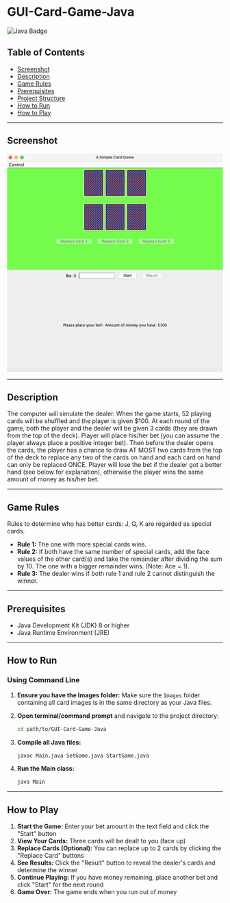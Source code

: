 # GUI-Card-Game-Java


![Java Badge](https://img.shields.io/badge/Java-ED8B00?style=for-the-badge&logo=openjdk&logoColor=white)

## Table of Contents

- [Screenshot](#screenshot)
- [Description](#description)
- [Game Rules](#game-rules)
- [Prerequisites](#prerequisites)
- [Project Structure](#project-structure)
- [How to Run](#how-to-run)
- [How to Play](#how-to-play)

---

## Screenshot

![Game](Docs/images/Img1.png)

---

## Description

The computer will simulate the dealer. When the game starts, 52 playing cards will be shuffled and the player is given $100. At each round of the game, both the player and the dealer will be given 3 cards (they are drawn from the top of the deck). Player will place his/her bet (you can assume the player always place a positive integer bet). Then before the dealer opens the cards, the player has a chance to draw AT MOST two cards from the top of the deck to replace any two of the cards on hand and each card on hand can only be replaced ONCE. Player will lose the bet if the dealer got a better hand (see below for explanation), otherwise the player wins the same amount of money as his/her bet.

---

## Game Rules

Rules to determine who has better cards:
J, Q, K are regarded as special cards.

* **Rule 1:** The one with more special cards wins.
* **Rule 2:** If both have the same number of special cards, add the face values of the other card(s) and take the remainder after dividing the sum by 10. The one with a bigger remainder wins. (Note: Ace = 1).
* **Rule 3:** The dealer wins if both rule 1 and rule 2 cannot distinguish the winner.

---

## Prerequisites

- Java Development Kit (JDK) 8 or higher
- Java Runtime Environment (JRE)

---

## How to Run

### Using Command Line

1. **Ensure you have the Images folder:** Make sure the `Images` folder containing all card images is in the same directory as your Java files.

2. **Open terminal/command prompt** and navigate to the project directory:
   ```bash
   cd path/to/GUI-Card-Game-Java
   ```

3. **Compile all Java files:**
   ```bash
   javac Main.java SetGame.java StartGame.java
   ```

4. **Run the Main class:**
   ```bash
   java Main
   ```

---

## How to Play

1. **Start the Game:** Enter your bet amount in the text field and click the "Start" button
2. **View Your Cards:** Three cards will be dealt to you (face up)
3. **Replace Cards (Optional):** You can replace up to 2 cards by clicking the "Replace Card" buttons
4. **See Results:** Click the "Result" button to reveal the dealer's cards and determine the winner
5. **Continue Playing:** If you have money remaining, place another bet and click "Start" for the next round
6. **Game Over:** The game ends when you run out of money

